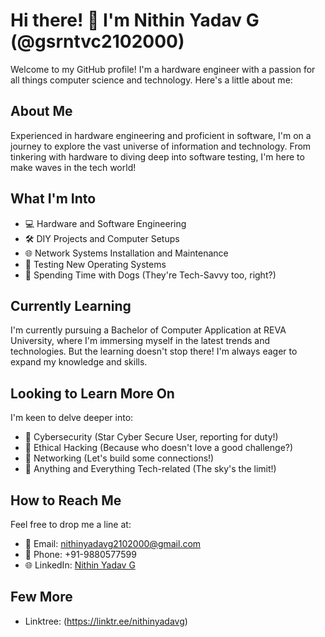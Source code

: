 # Hi there! 👋 I'm Nithin Yadav G (@gsrntvc2102000)

Welcome to my GitHub profile! I'm a hardware engineer with a passion for all things computer science and technology. Here's a little about me:

## About Me
Experienced in hardware engineering and proficient in software, I'm on a journey to explore the vast universe of information and technology. From tinkering with hardware to diving deep into software testing, I'm here to make waves in the tech world!

## What I'm Into
- 💻 Hardware and Software Engineering
- 🛠️ DIY Projects and Computer Setups
- 🌐 Network Systems Installation and Maintenance
- 🧪 Testing New Operating Systems
- 🐶 Spending Time with Dogs (They're Tech-Savvy too, right?)

## Currently Learning
I'm currently pursuing a Bachelor of Computer Application at REVA University, where I'm immersing myself in the latest trends and technologies. But the learning doesn't stop there! I'm always eager to expand my knowledge and skills.

## Looking to Learn More On
I'm keen to delve deeper into:
- 🚀 Cybersecurity (Star Cyber Secure User, reporting for duty!)
- 🤖 Ethical Hacking (Because who doesn't love a good challenge?)
- 🌟 Networking (Let's build some connections!)
- 🌱 Anything and Everything Tech-related (The sky's the limit!)

## How to Reach Me
Feel free to drop me a line at:
- 📧 Email: nithinyadavg2102000@gmail.com
- 📱 Phone: +91-9880577599
- 🌐 LinkedIn: [Nithin Yadav G](https://www.linkedin.com/in/nithin-yadav-g-082b51129/) 

## Few More
- Linktree: (https://linktr.ee/nithinyadavg)

<!---
gsrntvc2102000/gsrntvc2102000 is a ✨ special ✨ repository because its `README.md` (this file) appears on your GitHub profile.
You can click the Preview link to take a look at your changes.
--->
